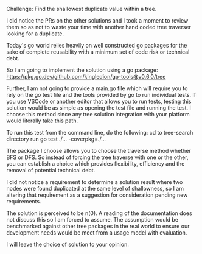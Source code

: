 Challenge: Find the shallowest duplicate value within a tree.

I did notice the PRs on the other solutions and I took a moment to review them so as not
to waste your time with another hand coded tree traverser looking for a duplicate.

Today's go world relies heavily on well constructed go packages for the sake of 
complete reusability with a minimum set of code risk or technical debt.

So I am going to implement the solution using a go package:
https://pkg.go.dev/github.com/kingledion/go-tools@v0.6.0/tree

Further, I am not going to provide a main.go file which will require you to 
rely on the go test file and the tools provided by go to run individual tests.  If you
use VSCode or another editor that allows you to run tests, testing this solution would
be as simple as opening the test file and running the test.  I choose this method since
any tree solution integration with your platform would literally take this path.

To run this test from the command line, do the following:
cd to tree-search directory
run go test ./...  -coverpkg=./...

The package I choose allows you to choose the traverse method whether BFS or DFS.  So instead
of forcing the tree traverse with one or the other, you can establish a choice which provides 
flexibility, efficiency and the removal of potential technical debt.

I did not notice a requirement to determine a solution result where two nodes were found duplicated 
at the same level of shallowness, so I am altering that requirement as a suggestion for 
consideration pending new requirements.

The solution is perceived to be n(0).  A reading of the documentation does not discuss this so I am
forced to assume.  The assumption would be benchmarked against other tree packages in the real world
to ensure our development needs would be meet from a usage model with evaluation.

I will leave the choice of solution to your opinion.

